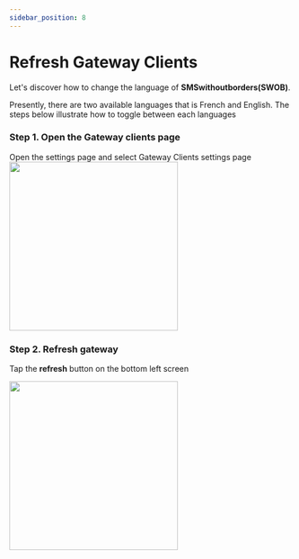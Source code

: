 ```yaml
---
sidebar_position: 8
---
```


# Refresh Gateway Clients

Let's discover how to change the language of **SMSwithoutborders(SWOB)**.

Presently, there are two available languages that is French and English. The steps below illustrate how to toggle between each languages

### Step 1. Open the Gateway clients page

Open the settings page and select Gateway Clients settings page
<img src="/img/settings .png" width="300" />

### Step 2. Refresh gateway

Tap the **refresh** button on the bottom left screen

<img src="/img/gatewayClient.png" width="300" />
